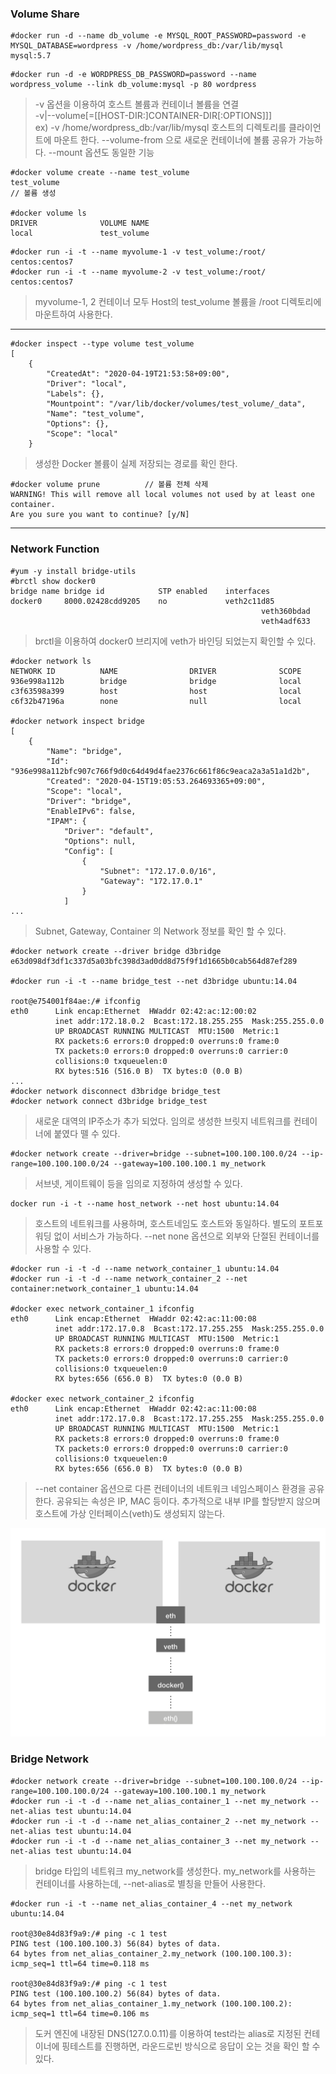 ### Volume Share
```
#docker run -d --name db_volume -e MYSQL_ROOT_PASSWORD=password -e MYSQL_DATABASE=wordpress -v /home/wordpress_db:/var/lib/mysql mysql:5.7
```
```
#docker run -d -e WORDPRESS_DB_PASSWORD=password --name wordpress_volume --link db_volume:mysql -p 80 wordpress
```
> -v 옵션을 이용하여 호스트 볼륨과 컨테이너 볼륨을 연결  
> -v|--volume[=[[HOST-DIR:]CONTAINER-DIR[:OPTIONS]]]   
> ex)  -v /home/wordpress_db:/var/lib/mysql
> 호스트의 디렉토리를 클라이언트에 마운트 한다.
> --volume-from 으로 새로운 컨테이너에 볼륨 공유가 가능하다.
> --mount 옵션도 동일한 기능

```
#docker volume create --name test_volume
test_volume
// 볼륨 생성

#docker volume ls
DRIVER              VOLUME NAME
local               test_volume
```
```
#docker run -i -t --name myvolume-1 -v test_volume:/root/ centos:centos7
#docker run -i -t --name myvolume-2 -v test_volume:/root/ centos:centos7
```
> myvolume-1, 2 컨테이너 모두 Host의 test_volume 볼륨을 /root 디렉토리에 마운트하여 사용한다.
---

```
#docker inspect --type volume test_volume
[
    {
        "CreatedAt": "2020-04-19T21:53:58+09:00",
        "Driver": "local",
        "Labels": {},
        "Mountpoint": "/var/lib/docker/volumes/test_volume/_data",
        "Name": "test_volume",
        "Options": {},
        "Scope": "local"
    }

```
> 생성한 Docker 볼륨이 실제 저장되는 경로를 확인 한다.

```
#docker volume prune          // 볼륨 전체 삭제
WARNING! This will remove all local volumes not used by at least one container.
Are you sure you want to continue? [y/N]
```
---

### Network Function
```
#yum -y install bridge-utils
#brctl show docker0
bridge name	bridge id		     STP enabled	interfaces
docker0		8000.02428cdd9205	 no		        veth2c11d85
							                            veth360bdad
							                            veth4adf633
```
> brctl을 이용하여 docker0 브리지에 veth가 바인딩 되었는지 확인할 수 있다.

```
#docker network ls
NETWORK ID          NAME                DRIVER              SCOPE
936e998a112b        bridge              bridge              local
c3f63598a399        host                host                local
c6f32b47196a        none                null                local

#docker network inspect bridge
[
    {
        "Name": "bridge",
        "Id": "936e998a112bfc907c766f9d0c64d49d4fae2376c661f86c9eaca2a3a51a1d2b",
        "Created": "2020-04-15T19:05:53.264693365+09:00",
        "Scope": "local",
        "Driver": "bridge",
        "EnableIPv6": false,
        "IPAM": {
            "Driver": "default",
            "Options": null,
            "Config": [
                {
                    "Subnet": "172.17.0.0/16",
                    "Gateway": "172.17.0.1"
                }
            ]
...
```
> Subnet, Gateway, Container 의 Network 정보를 확인 할 수 있다.

```
#docker network create --driver bridge d3bridge
e63d098df3df1c337d5a03bfc398d3ad0dd8d75f9f1d1665b0cab564d87ef289

#docker run -i -t --name bridge_test --net d3bridge ubuntu:14.04

root@e754001f84ae:/# ifconfig
eth0      Link encap:Ethernet  HWaddr 02:42:ac:12:00:02  
          inet addr:172.18.0.2  Bcast:172.18.255.255  Mask:255.255.0.0
          UP BROADCAST RUNNING MULTICAST  MTU:1500  Metric:1
          RX packets:6 errors:0 dropped:0 overruns:0 frame:0
          TX packets:0 errors:0 dropped:0 overruns:0 carrier:0
          collisions:0 txqueuelen:0
          RX bytes:516 (516.0 B)  TX bytes:0 (0.0 B)
...
#docker network disconnect d3bridge bridge_test
#docker network connect d3bridge bridge_test
```
> 새로운 대역의 IP주소가 추가 되었다.
> 임의로 생성한 브릿지 네트워크를 컨테이너에 붙였다 뗄 수 있다.

```
#docker network create --driver=bridge --subnet=100.100.100.0/24 --ip-range=100.100.100.0/24 --gateway=100.100.100.1 my_network
```
> 서브넷, 게이트웨이 등을 임의로 지정하여 생성할 수 있다.

```
docker run -i -t --name host_network --net host ubuntu:14.04
```
> 호스트의 네트워크를 사용하며,  호스트네임도 호스트와 동일하다.
> 별도의 포트포워딩 없이 서비스가 가능하다.
> --net none 옵션으로 외부와 단절된 컨테이너를 사용할 수 있다.

```
#docker run -i -t -d --name network_container_1 ubuntu:14.04
#docker run -i -t -d --name network_container_2 --net container:network_container_1 ubuntu:14.04

#docker exec network_container_1 ifconfig
eth0      Link encap:Ethernet  HWaddr 02:42:ac:11:00:08  
          inet addr:172.17.0.8  Bcast:172.17.255.255  Mask:255.255.0.0
          UP BROADCAST RUNNING MULTICAST  MTU:1500  Metric:1
          RX packets:8 errors:0 dropped:0 overruns:0 frame:0
          TX packets:0 errors:0 dropped:0 overruns:0 carrier:0
          collisions:0 txqueuelen:0
          RX bytes:656 (656.0 B)  TX bytes:0 (0.0 B)

#docker exec network_container_2 ifconfig
eth0      Link encap:Ethernet  HWaddr 02:42:ac:11:00:08  
          inet addr:172.17.0.8  Bcast:172.17.255.255  Mask:255.255.0.0
          UP BROADCAST RUNNING MULTICAST  MTU:1500  Metric:1
          RX packets:8 errors:0 dropped:0 overruns:0 frame:0
          TX packets:0 errors:0 dropped:0 overruns:0 carrier:0
          collisions:0 txqueuelen:0
          RX bytes:656 (656.0 B)  TX bytes:0 (0.0 B)
```
>--net container 옵션으로 다른 컨테이너의 네트워크 네임스페이스 환경을 공유 한다. 공유되는 속성은 IP, MAC 등이다. 추가적으로 내부 IP를 할당받지 않으며 호스트에 가상 인터페이스(veth)도 생성되지 않는다.

![network](./images/network01.png)

### Bridge Network
```
#docker network create --driver=bridge --subnet=100.100.100.0/24 --ip-range=100.100.100.0/24 --gateway=100.100.100.1 my_network
#docker run -i -t -d --name net_alias_container_1 --net my_network --net-alias test ubuntu:14.04
#docker run -i -t -d --name net_alias_container_2 --net my_network --net-alias test ubuntu:14.04
#docker run -i -t -d --name net_alias_container_3 --net my_network --net-alias test ubuntu:14.04
```
> bridge 타입의 네트워크 my_network를 생성한다.
> my_network를 사용하는 컨테이너를 사용하는데, --net-alias로 별칭을 만들어 사용한다.

```
#docker run -i -t --name net_alias_container_4 --net my_network ubuntu:14.04

root@30e84d83f9a9:/# ping -c 1 test
PING test (100.100.100.3) 56(84) bytes of data.
64 bytes from net_alias_container_2.my_network (100.100.100.3): icmp_seq=1 ttl=64 time=0.118 ms

root@30e84d83f9a9:/# ping -c 1 test
PING test (100.100.100.2) 56(84) bytes of data.
64 bytes from net_alias_container_1.my_network (100.100.100.2): icmp_seq=1 ttl=64 time=0.106 ms
```
> 도커 엔진에 내장된 DNS(127.0.0.11)를 이용하여 test라는 alias로 지정된 컨테이너에 핑테스트를 진행하면, 라운드로빈 방식으로 응답이 오는 것을 확인 할 수 있다.
